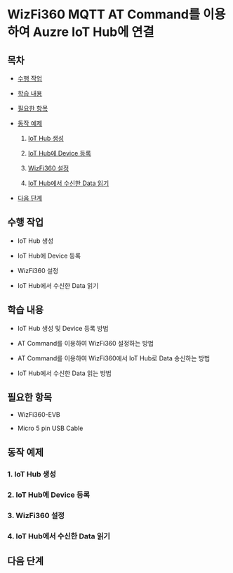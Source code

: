 # WizFi360 MQTT AT Command를 이용하여 Auzre IoT Hub에 연결



## 목차
- [수행 작업](#What_To_Do)

- [학습 내용](#Learning_Content)

- [필요한 항목](#Required_Item)

- [동작 예제](#Example)

	1. [IoT Hub 생성](#Step-1-Create_IoT_Hub)

	2. [IoT Hub에 Device 등록](#Step-2-Register_To_IoT_Hub)

	3. [WizFi360 설정](#Step-3-Setting_WizFi360)

	4. [IoT Hub에서 수신한 Data 읽기](#Step-4-Read_Data_From_IoT_Hub)

- [다음 단계](#Next)



<a name="What_To_Do"></a>
## 수행 작업
- IoT Hub 생성

- IoT Hub에 Device 등록

- WizFi360 설정

- IoT Hub에서 수신한 Data 읽기



<a name="Learning_Content"></a>
## 학습 내용
- IoT Hub 생성 및 Device 등록 방법

- AT Command를 이용하여 WizFi360 설정하는 방법

- AT Command를 이용하여 WizFi360에서 IoT Hub로 Data 송신하는 방법

- IoT Hub에서 수신한 Data 읽는 방법


<a name="Required_Item"></a>
## 필요한 항목
- WizFi360-EVB

- Micro 5 pin USB Cable


<a name="Example"></a>
## 동작 예제



<a name="Step-1-Create_IoT_Hub"></a>
### 1. IoT Hub 생성



<a name="Step-2-Register_To_IoT_Hub"></a>
### 2. IoT Hub에 Device 등록



<a name="Step-3-Setting_WizFi360"></a>
### 3. WizFi360 설정



<a name="Step-4-Read_Data_From_IoT_Hub"></a>
### 4. IoT Hub에서 수신한 Data 읽기



<a name="Next"></a>
## 다음 단계